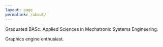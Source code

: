 ```yaml
---
layout: page
permalink: /about/
---
```


Graduated BASc. Applied Sciences in Mechatronic Systems Engineering.

Graphics engine enthusiast.
